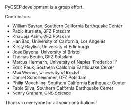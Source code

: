 PyCSEP development is a group effort.

Contributors:
* William Savran, Southern California Earthquake Center
* Pablo Iturrieta, GFZ Potsdam
* Khawaja Asim, GFZ Potsdam
* Han Bao, University of California, Los Angeles
* Kirsty Bayliss, University of Edinburgh
* Jose Bayona, University of Bristol
* Thomas Beutin, GFZ Potsdam
* Marcus Hermann, University of Naples 'Frederico II'
* Edric Pauk, Southern California Earthquake Center
* Max Werner, University of Bristol
* Danijel Schorlemmner, GFZ Potsdam
* Philip Maechling, Southern California Earthquake Center
* Fabio Silva, Southern Caifornia Earthquake Center
* Kenny Graham, GNS Science

Thanks to everyone for all your contributions! 
